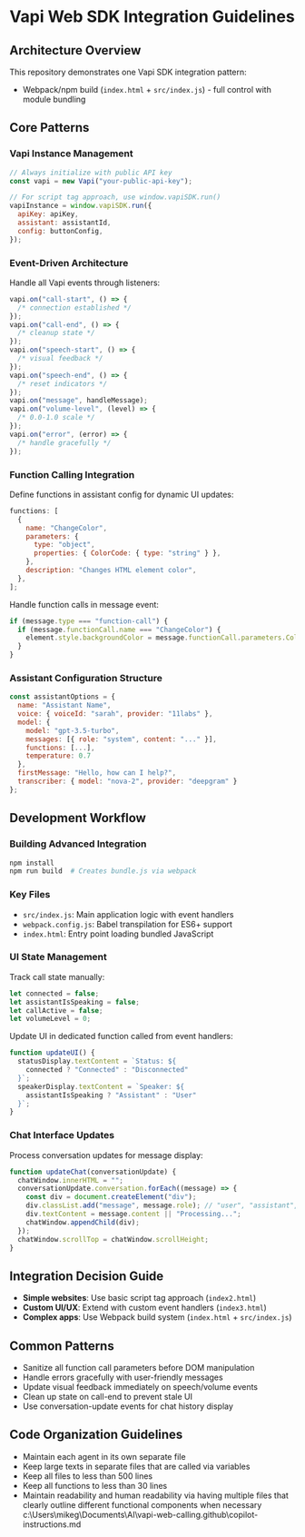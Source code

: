 # Vapi Web SDK Integration Guidelines

## Architecture Overview

This repository demonstrates one Vapi SDK integration pattern:

- Webpack/npm build (`index.html` + `src/index.js`) - full control with module bundling

## Core Patterns

### Vapi Instance Management

```javascript
// Always initialize with public API key
const vapi = new Vapi("your-public-api-key");

// For script tag approach, use window.vapiSDK.run()
vapiInstance = window.vapiSDK.run({
  apiKey: apiKey,
  assistant: assistantId,
  config: buttonConfig,
});
```

### Event-Driven Architecture

Handle all Vapi events through listeners:

```javascript
vapi.on("call-start", () => {
  /* connection established */
});
vapi.on("call-end", () => {
  /* cleanup state */
});
vapi.on("speech-start", () => {
  /* visual feedback */
});
vapi.on("speech-end", () => {
  /* reset indicators */
});
vapi.on("message", handleMessage);
vapi.on("volume-level", (level) => {
  /* 0.0-1.0 scale */
});
vapi.on("error", (error) => {
  /* handle gracefully */
});
```

### Function Calling Integration

Define functions in assistant config for dynamic UI updates:

```javascript
functions: [
  {
    name: "ChangeColor",
    parameters: {
      type: "object",
      properties: { ColorCode: { type: "string" } },
    },
    description: "Changes HTML element color",
  },
];
```

Handle function calls in message event:

```javascript
if (message.type === "function-call") {
  if (message.functionCall.name === "ChangeColor") {
    element.style.backgroundColor = message.functionCall.parameters.ColorCode;
  }
}
```

### Assistant Configuration Structure

```javascript
const assistantOptions = {
  name: "Assistant Name",
  voice: { voiceId: "sarah", provider: "11labs" },
  model: {
    model: "gpt-3.5-turbo",
    messages: [{ role: "system", content: "..." }],
    functions: [...],
    temperature: 0.7
  },
  firstMessage: "Hello, how can I help?",
  transcriber: { model: "nova-2", provider: "deepgram" }
};
```

## Development Workflow

### Building Advanced Integration

```bash
npm install
npm run build  # Creates bundle.js via webpack
```

### Key Files

- `src/index.js`: Main application logic with event handlers
- `webpack.config.js`: Babel transpilation for ES6+ support
- `index.html`: Entry point loading bundled JavaScript

### UI State Management

Track call state manually:

```javascript
let connected = false;
let assistantIsSpeaking = false;
let callActive = false;
let volumeLevel = 0;
```

Update UI in dedicated function called from event handlers:

```javascript
function updateUI() {
  statusDisplay.textContent = `Status: ${
    connected ? "Connected" : "Disconnected"
  }`;
  speakerDisplay.textContent = `Speaker: ${
    assistantIsSpeaking ? "Assistant" : "User"
  }`;
}
```

### Chat Interface Updates

Process conversation updates for message display:

```javascript
function updateChat(conversationUpdate) {
  chatWindow.innerHTML = "";
  conversationUpdate.conversation.forEach((message) => {
    const div = document.createElement("div");
    div.classList.add("message", message.role); // "user", "assistant", "tool"
    div.textContent = message.content || "Processing...";
    chatWindow.appendChild(div);
  });
  chatWindow.scrollTop = chatWindow.scrollHeight;
}
```

## Integration Decision Guide

- **Simple websites**: Use basic script tag approach (`index2.html`)
- **Custom UI/UX**: Extend with custom event handlers (`index3.html`)
- **Complex apps**: Use Webpack build system (`index.html` + `src/index.js`)

## Common Patterns

- Sanitize all function call parameters before DOM manipulation
- Handle errors gracefully with user-friendly messages
- Update visual feedback immediately on speech/volume events
- Clean up state on call-end to prevent stale UI
- Use conversation-update events for chat history display

## Code Organization Guidelines

- Maintain each agent in its own separate file
- Keep large texts in separate files that are called via variables
- Keep all files to less than 500 lines
- Keep all functions to less than 30 lines
- Maintain readability and human readability via having multiple files that clearly outline different functional components when necessary</content>
  <parameter name="filePath">c:\Users\mikeg\Documents\AI\vapi-web-calling\.github\copilot-instructions.md
